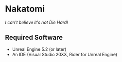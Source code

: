 # Nakatomi

*I can't believe it's not Die Hard!*

## Required Software

 - Unreal Engine 5.2 (or later)
 - An IDE (Visual Studio 20XX, Rider for Unreal Engine)
